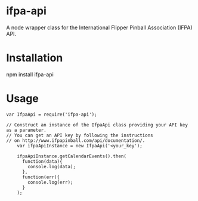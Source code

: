ifpa-api
========

A node wrapper class for the International Flipper Pinball Association (IFPA) API.

Installation
============

npm install ifpa-api

Usage
=====

    var IfpaApi = require('ifpa-api');
    
    // Construct an instance of the IfpaApi class providing your API key as a parameter.
    // You can get an API key by following the instructions 
    // on http://www.ifpapinball.com/api/documentation/.
		var ifpaApiInstance = new IfpaApi('<your_key');
		
		ifpaApiInstance.getCalendarEvents().then(
		  function(data){
		    console.log(data);
		  },
		  function(err){
		    console.log(err);
		  }
		);
